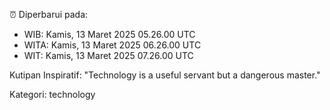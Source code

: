 ⏰ Diperbarui pada:
- WIB: Kamis, 13 Maret 2025 05.26.00 UTC
- WITA: Kamis, 13 Maret 2025 06.26.00 UTC
- WIT: Kamis, 13 Maret 2025 07.26.00 UTC

Kutipan Inspiratif:
"Technology is a useful servant but a dangerous master."


Kategori: technology

